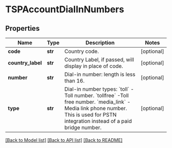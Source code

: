 # TSPAccountDialInNumbers

## Properties
Name | Type | Description | Notes
------------ | ------------- | ------------- | -------------
**code** | **str** | Country code. | [optional] 
**country_label** | **str** | Country Label, if passed, will display in place of code. | [optional] 
**number** | **str** | Dial-in number: length is less than 16. | [optional] 
**type** | **str** | Dial-in number types:    &#x60;toll&#x60; - Toll number.    &#x60;tollfree&#x60; -Toll free number.      &#x60;media_link&#x60; - Media link phone number. This is used for PSTN integration instead of a paid bridge number. | [optional] 

[[Back to Model list]](../README.md#documentation-for-models) [[Back to API list]](../README.md#documentation-for-api-endpoints) [[Back to README]](../README.md)

